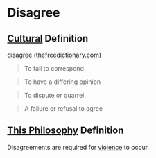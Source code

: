 # Disagree

## [Cultural](./culture.md) Definition

<a href="http://www.thefreedictionary.com/disagree" target="_blank">disagree (thefreedictionary.com)</a>

> To fail to correspond

> To have a differing opinion

> To dispute or quarrel.

> A failure or refusal to agree

## [This Philosophy](./this-philosophy.md) Definition

Disagreements are required for [violence](./violence.md) to occur.
